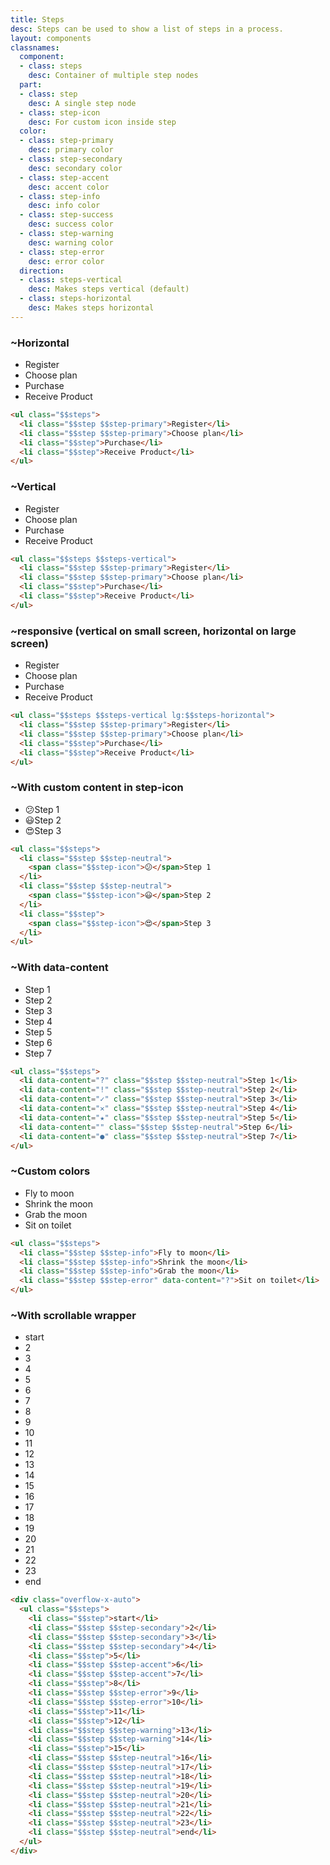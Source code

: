 ```yaml
---
title: Steps
desc: Steps can be used to show a list of steps in a process.
layout: components
classnames:
  component:
  - class: steps
    desc: Container of multiple step nodes
  part:
  - class: step
    desc: A single step node
  - class: step-icon
    desc: For custom icon inside step
  color:
  - class: step-primary
    desc: primary color
  - class: step-secondary
    desc: secondary color
  - class: step-accent
    desc: accent color
  - class: step-info
    desc: info color
  - class: step-success
    desc: success color
  - class: step-warning
    desc: warning color
  - class: step-error
    desc: error color
  direction:
  - class: steps-vertical
    desc: Makes steps vertical (default)
  - class: steps-horizontal
    desc: Makes steps horizontal
---
```


<script>
  import Component from "$components/Component.svelte"
</script>

### ~Horizontal
<ul class="steps">
  <li class="step step-primary">Register</li>
  <li class="step step-primary">Choose plan</li>
  <li class="step">Purchase</li>
  <li class="step">Receive Product</li>
</ul>

```html
<ul class="$$steps">
  <li class="$$step $$step-primary">Register</li>
  <li class="$$step $$step-primary">Choose plan</li>
  <li class="$$step">Purchase</li>
  <li class="$$step">Receive Product</li>
</ul>
```


### ~Vertical
<ul class="steps steps-vertical">
  <li class="step step-primary">Register</li>
  <li class="step step-primary">Choose plan</li>
  <li class="step">Purchase</li>
  <li class="step">Receive Product</li>
</ul>

```html
<ul class="$$steps $$steps-vertical">
  <li class="$$step $$step-primary">Register</li>
  <li class="$$step $$step-primary">Choose plan</li>
  <li class="$$step">Purchase</li>
  <li class="$$step">Receive Product</li>
</ul>
```


### ~responsive (vertical on small screen, horizontal on large screen)
<ul class="steps steps-vertical lg:steps-horizontal">
  <li class="step step-primary">Register</li>
  <li class="step step-primary">Choose plan</li>
  <li class="step">Purchase</li>
  <li class="step">Receive Product</li>
</ul>

```html
<ul class="$$steps $$steps-vertical lg:$$steps-horizontal">
  <li class="$$step $$step-primary">Register</li>
  <li class="$$step $$step-primary">Choose plan</li>
  <li class="$$step">Purchase</li>
  <li class="$$step">Receive Product</li>
</ul>
```

### ~With custom content in step-icon
<ul class="steps">
  <li class="step step-neutral">
    <span class="step-icon">😕</span>Step 1
  </li>
  <li class="step step-neutral">
    <span class="step-icon">😃</span>Step 2
  </li>
  <li class="step">
    <span class="step-icon">😍</span>Step 3
  </li>
</ul>

```html
<ul class="$$steps">
  <li class="$$step $$step-neutral">
    <span class="$$step-icon">😕</span>Step 1
  </li>
  <li class="$$step $$step-neutral">
    <span class="$$step-icon">😃</span>Step 2
  </li>
  <li class="$$step">
    <span class="$$step-icon">😍</span>Step 3
  </li>
</ul>
```

### ~With data-content
<ul class="steps">
  <li data-content="?" class="step step-neutral">Step 1</li>
  <li data-content="!" class="step step-neutral">Step 2</li>
  <li data-content="✓" class="step step-neutral">Step 3</li>
  <li data-content="✕" class="step step-neutral">Step 4</li>
  <li data-content="★" class="step step-neutral">Step 5</li>
  <li data-content="" class="step step-neutral">Step 6</li>
  <li data-content="●" class="step step-neutral">Step 7</li>
</ul>

```html
<ul class="$$steps">
  <li data-content="?" class="$$step $$step-neutral">Step 1</li>
  <li data-content="!" class="$$step $$step-neutral">Step 2</li>
  <li data-content="✓" class="$$step $$step-neutral">Step 3</li>
  <li data-content="✕" class="$$step $$step-neutral">Step 4</li>
  <li data-content="★" class="$$step $$step-neutral">Step 5</li>
  <li data-content="" class="$$step $$step-neutral">Step 6</li>
  <li data-content="●" class="$$step $$step-neutral">Step 7</li>
</ul>
```


### ~Custom colors
<ul class="steps">
  <li class="step step-info">Fly to moon</li>
  <li class="step step-info">Shrink the moon</li>
  <li class="step step-info">Grab the moon</li>
  <li data-content="?" class="step step-error">Sit on toilet</li>
</ul>

```html
<ul class="$$steps">
  <li class="$$step $$step-info">Fly to moon</li>
  <li class="$$step $$step-info">Shrink the moon</li>
  <li class="$$step $$step-info">Grab the moon</li>
  <li class="$$step $$step-error" data-content="?">Sit on toilet</li>
</ul>
```


### ~With scrollable wrapper
<div class="overflow-x-auto">
  <ul class="steps">
    <li class="step">start</li>
    <li class="step step-secondary">2</li>
    <li class="step step-secondary">3</li>
    <li class="step step-secondary">4</li>
    <li class="step">5</li>
    <li class="step step-accent">6</li>
    <li class="step step-accent">7</li>
    <li class="step">8</li>
    <li class="step step-error">9</li>
    <li class="step step-error">10</li>
    <li class="step">11</li>
    <li class="step">12</li>
    <li class="step step-warning">13</li>
    <li class="step step-warning">14</li>
    <li class="step">15</li>
    <li class="step step-neutral">16</li>
    <li class="step step-neutral">17</li>
    <li class="step step-neutral">18</li>
    <li class="step step-neutral">19</li>
    <li class="step step-neutral">20</li>
    <li class="step step-neutral">21</li>
    <li class="step step-neutral">22</li>
    <li class="step step-neutral">23</li>
    <li class="step step-neutral">end</li>
  </ul>
</div>

```html
<div class="overflow-x-auto">
  <ul class="$$steps">
    <li class="$$step">start</li>
    <li class="$$step $$step-secondary">2</li>
    <li class="$$step $$step-secondary">3</li>
    <li class="$$step $$step-secondary">4</li>
    <li class="$$step">5</li>
    <li class="$$step $$step-accent">6</li>
    <li class="$$step $$step-accent">7</li>
    <li class="$$step">8</li>
    <li class="$$step $$step-error">9</li>
    <li class="$$step $$step-error">10</li>
    <li class="$$step">11</li>
    <li class="$$step">12</li>
    <li class="$$step $$step-warning">13</li>
    <li class="$$step $$step-warning">14</li>
    <li class="$$step">15</li>
    <li class="$$step $$step-neutral">16</li>
    <li class="$$step $$step-neutral">17</li>
    <li class="$$step $$step-neutral">18</li>
    <li class="$$step $$step-neutral">19</li>
    <li class="$$step $$step-neutral">20</li>
    <li class="$$step $$step-neutral">21</li>
    <li class="$$step $$step-neutral">22</li>
    <li class="$$step $$step-neutral">23</li>
    <li class="$$step $$step-neutral">end</li>
  </ul>
</div>
```
